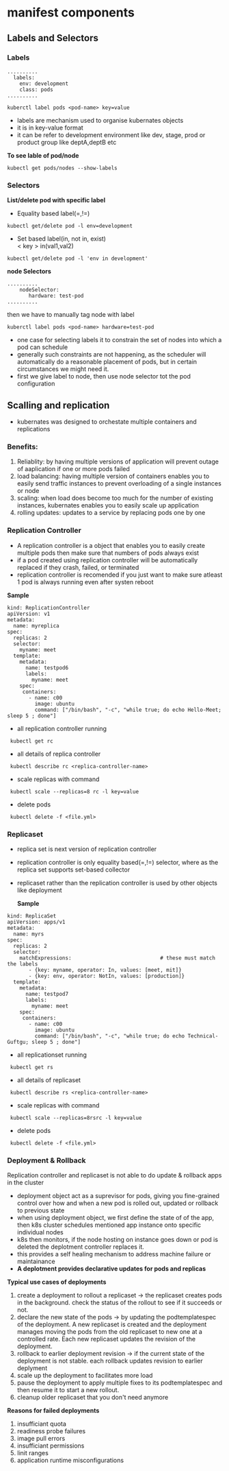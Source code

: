 # manifest components

## Labels and Selectors
### Labels 
```
..........
  labels:                                                   
    env: development
    class: pods
..........
```
```
kuberctl label pods <pod-name> key=value
```

- labels are mechanism used to organise kubernates objects
- it is in key-value format
- it can be refer to development environment like dev, stage, prod or product group like deptA,deptB etc

**To see lable of pod/node**
```
kubectl get pods/nodes --show-labels
```
### Selectors
**List/delete pod with specific label**

- Equality based label(=,!=)
```
kubectl get/delete pod -l env=development
```

- Set based label(in, not in, exist)\
     < key > in(val1,val2)
```
kubectl get/delete pod -l 'env in development'
```

**node Selectors**
```
..........
    nodeSelector:                                         
       hardware: test-pod
..........
```
then we have to manually tag node with label 

```
kuberctl label pods <pod-name> hardware=test-pod
```

- one case for selecting labels it to constrain the set of nodes into which a pod can schedule
- generally such constraints are not happening, as the scheduler will automatically do a reasonable placement of pods, but in certain circumstances we might need it.
- first we give label to node, then use node selector tot the pod configuration

## Scalling and replication
- kubernates was designed to orchestate multiple containers and replications
### Benefits:
1. Reliablity: by having multiple versions of application will prevent outage of aaplication if one or more pods failed
2. load balancing: having multiple version of containers enables you to easily send traffic instances to prevent overloading of a single instances or node
3. scaling: when load does become too much for the number of existing instances, kubernates enables you to easily scale up application
4. rolling updates: updates to a service by replacing pods one by one

### Replication Controller
- A replication controller is a object that enables you to easily create multiple pods then make sure that numbers of pods always exist
- if a pod created using replication controller will be automatically replaced if they crash, failed, or terminated
- replication controller is recomended if you just want to make sure atleast 1 pod is always running even after systen reboot
   
**Sample**
```
kind: ReplicationController
apiVersion: v1
metadata:
  name: myreplica
spec:
  replicas: 2
  selector:
    myname: meet
  template:
    metadata:
      name: testpod6
      labels:
        myname: meet
    spec:
     containers:
       - name: c00
         image: ubuntu
         command: ["/bin/bash", "-c", "while true; do echo Hello-Meet; sleep 5 ; done"]
```

- all replication controller running
```
 kubectl get rc
```

- all details of replica controller
```
 kubectl describe rc <replica-controller-name>
```
- scale replicas with command
```
 kubectl scale --replicas=8 rc -l key=value
```
- delete pods
```
 kubectl delete -f <file.yml>
```

### Replicaset
- replica set is next version of replication controller
- replication controller is only equality based(=,!=) selector, where as the replica set supports set-based collector
- replicaset rather than the replication controller is used by other objects like deployment

  **Sample**
```
kind: ReplicaSet
apiVersion: apps/v1
metadata:
  name: myrs
spec:
  replicas: 2
  selector:
    matchExpressions:                             # these must match the labels
       - {key: myname, operator: In, values: [meet, mit]}
       - {key: env, operator: NotIn, values: [production]}
  template:
    metadata:
      name: testpod7
      labels:
        myname: meet
    spec:
     containers:
       - name: c00
         image: ubuntu
         command: ["/bin/bash", "-c", "while true; do echo Technical-Guftgu; sleep 5 ; done"]
```

- all replicationset running
```
 kubectl get rs
```

- all details of replicaset
```
 kubectl describe rs <replica-controller-name>
```
- scale replicas with command
```
 kubectl scale --replicas=8rsrc -l key=value
```
- delete pods
```
 kubectl delete -f <file.yml>
```

### Deployment & Rollback
Replication controller and replicaset is not able to do update & rollback apps in the cluster 

- deployment object act as a suprevisor for pods, giving you fine-grained control over how and when a new pod is rolled out, updated or rollback to previous state
- when using deployment object, we first define the state of of the app, then k8s cluster schedules mentioned app instance onto specific individual nodes
- k8s then monitors, if the node hosting on instance goes down or pod is deleted the deplotment controller replaces it.
- this provides a self healing mechanism to address machine failure or maintainance
- **A deplotment provides declarative updates for pods and replicas**

**Typical use cases of deployments**
1. create a deployment to rollout a replicaset -> the replicaset creates pods in the background. check the status of the rollout to see if it succeeds or not.
2. declare the new state of the pods -> by updating the podtemplatespec of the deployment. A new replicaset is created and the deployment manages moving the pods from the old replicaset to new one at a controlled rate. Each new replicaset  updates the revision of the deployment.
3. rollback to earlier deployment revision -> if the current state of the deployment is not stable. each rollback updates revision to earlier deplyment
4. scale up the deployment to facilitates more load
5. pause the deployment to apply multiple fixes to its podtemplatespec and then resume it to start a new rollout.
6. cleanup older replicaset that you don't need anymore 

**Reasons for failed deployments**
1. insufficiant quota
2. readiness probe failures
3. image pull errors
4. insufficiant permissions
5. linit ranges
6. application runtime misconfigurations 
